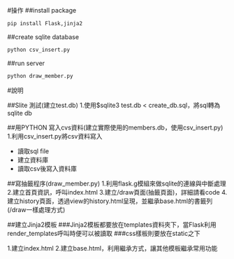 #操作
##install package
```python
pip install Flask,jinja2
```
##create sqlite database
```python
python csv_insert.py
```
##run server
```python
python draw_member.py
```


#說明

##Slite 測試(建立test.db)
1.使用$sqlite3 test.db < create_db.sql，將sql轉為sqlite db
    
    
##用PYTHON 寫入cvs資料(建立實際使用的members.db，使用csv_insert.py)
1.利用csv_insert.py將csv資料寫入   
  +  讀取sql file
  +  建立資料庫
  +  讀取csv後寫入資料庫   
 

##寫抽籤程序(draw_member.py)
1.利用flask.g模組來做sqlite的連線與中斷處理
2.建立首頁資訊，呼叫index.html
3.建立/draw頁面(抽籤頁面)，詳細請看code
4.建立history頁面，透過view的history.html呈現，並繼承base.html的書籤列(/draw一樣處理方式)    



##建立Jinja2模板
###Jinja2模板都要放在templates資料夾下，當Flask利用render_templates呼叫時便可以被讀取
###css樣板則要放在static之下

1.建立index.html
2.建立base.html，利用繼承方式，讓其他模板繼承常用功能



